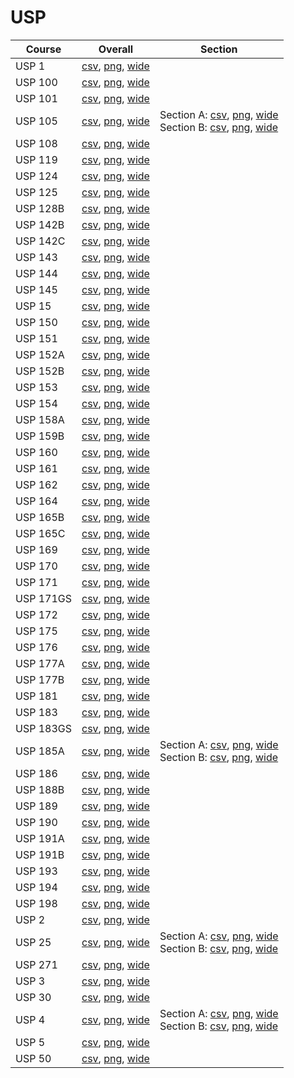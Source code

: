 # USP

| Course | Overall | Section |
| ------ | ------- | ------- |
| USP 1 | [csv](https://github.com/UCSD-Historical-Enrollment-Data/2024Fall/blob/main/overall/USP%201.csv), [png](https://raw.githubusercontent.com/UCSD-Historical-Enrollment-Data/2024Fall/main/plot_overall/USP%201.png), [wide](https://raw.githubusercontent.com/UCSD-Historical-Enrollment-Data/2024Fall/main/plot_overall_wide/USP%201.png) |  |
| USP 100 | [csv](https://github.com/UCSD-Historical-Enrollment-Data/2024Fall/blob/main/overall/USP%20100.csv), [png](https://raw.githubusercontent.com/UCSD-Historical-Enrollment-Data/2024Fall/main/plot_overall/USP%20100.png), [wide](https://raw.githubusercontent.com/UCSD-Historical-Enrollment-Data/2024Fall/main/plot_overall_wide/USP%20100.png) |  |
| USP 101 | [csv](https://github.com/UCSD-Historical-Enrollment-Data/2024Fall/blob/main/overall/USP%20101.csv), [png](https://raw.githubusercontent.com/UCSD-Historical-Enrollment-Data/2024Fall/main/plot_overall/USP%20101.png), [wide](https://raw.githubusercontent.com/UCSD-Historical-Enrollment-Data/2024Fall/main/plot_overall_wide/USP%20101.png) |  |
| USP 105 | [csv](https://github.com/UCSD-Historical-Enrollment-Data/2024Fall/blob/main/overall/USP%20105.csv), [png](https://raw.githubusercontent.com/UCSD-Historical-Enrollment-Data/2024Fall/main/plot_overall/USP%20105.png), [wide](https://raw.githubusercontent.com/UCSD-Historical-Enrollment-Data/2024Fall/main/plot_overall_wide/USP%20105.png) | Section A: [csv](https://github.com/UCSD-Historical-Enrollment-Data/2024Fall/blob/main/section/USP%20105_A.csv), [png](https://raw.githubusercontent.com/UCSD-Historical-Enrollment-Data/2024Fall/main/plot_section/USP%20105_A.png), [wide](https://raw.githubusercontent.com/UCSD-Historical-Enrollment-Data/2024Fall/main/plot_section_wide/USP%20105_A.png)<br>Section B: [csv](https://github.com/UCSD-Historical-Enrollment-Data/2024Fall/blob/main/section/USP%20105_B.csv), [png](https://raw.githubusercontent.com/UCSD-Historical-Enrollment-Data/2024Fall/main/plot_section/USP%20105_B.png), [wide](https://raw.githubusercontent.com/UCSD-Historical-Enrollment-Data/2024Fall/main/plot_section_wide/USP%20105_B.png) |
| USP 108 | [csv](https://github.com/UCSD-Historical-Enrollment-Data/2024Fall/blob/main/overall/USP%20108.csv), [png](https://raw.githubusercontent.com/UCSD-Historical-Enrollment-Data/2024Fall/main/plot_overall/USP%20108.png), [wide](https://raw.githubusercontent.com/UCSD-Historical-Enrollment-Data/2024Fall/main/plot_overall_wide/USP%20108.png) |  |
| USP 119 | [csv](https://github.com/UCSD-Historical-Enrollment-Data/2024Fall/blob/main/overall/USP%20119.csv), [png](https://raw.githubusercontent.com/UCSD-Historical-Enrollment-Data/2024Fall/main/plot_overall/USP%20119.png), [wide](https://raw.githubusercontent.com/UCSD-Historical-Enrollment-Data/2024Fall/main/plot_overall_wide/USP%20119.png) |  |
| USP 124 | [csv](https://github.com/UCSD-Historical-Enrollment-Data/2024Fall/blob/main/overall/USP%20124.csv), [png](https://raw.githubusercontent.com/UCSD-Historical-Enrollment-Data/2024Fall/main/plot_overall/USP%20124.png), [wide](https://raw.githubusercontent.com/UCSD-Historical-Enrollment-Data/2024Fall/main/plot_overall_wide/USP%20124.png) |  |
| USP 125 | [csv](https://github.com/UCSD-Historical-Enrollment-Data/2024Fall/blob/main/overall/USP%20125.csv), [png](https://raw.githubusercontent.com/UCSD-Historical-Enrollment-Data/2024Fall/main/plot_overall/USP%20125.png), [wide](https://raw.githubusercontent.com/UCSD-Historical-Enrollment-Data/2024Fall/main/plot_overall_wide/USP%20125.png) |  |
| USP 128B | [csv](https://github.com/UCSD-Historical-Enrollment-Data/2024Fall/blob/main/overall/USP%20128B.csv), [png](https://raw.githubusercontent.com/UCSD-Historical-Enrollment-Data/2024Fall/main/plot_overall/USP%20128B.png), [wide](https://raw.githubusercontent.com/UCSD-Historical-Enrollment-Data/2024Fall/main/plot_overall_wide/USP%20128B.png) |  |
| USP 142B | [csv](https://github.com/UCSD-Historical-Enrollment-Data/2024Fall/blob/main/overall/USP%20142B.csv), [png](https://raw.githubusercontent.com/UCSD-Historical-Enrollment-Data/2024Fall/main/plot_overall/USP%20142B.png), [wide](https://raw.githubusercontent.com/UCSD-Historical-Enrollment-Data/2024Fall/main/plot_overall_wide/USP%20142B.png) |  |
| USP 142C | [csv](https://github.com/UCSD-Historical-Enrollment-Data/2024Fall/blob/main/overall/USP%20142C.csv), [png](https://raw.githubusercontent.com/UCSD-Historical-Enrollment-Data/2024Fall/main/plot_overall/USP%20142C.png), [wide](https://raw.githubusercontent.com/UCSD-Historical-Enrollment-Data/2024Fall/main/plot_overall_wide/USP%20142C.png) |  |
| USP 143 | [csv](https://github.com/UCSD-Historical-Enrollment-Data/2024Fall/blob/main/overall/USP%20143.csv), [png](https://raw.githubusercontent.com/UCSD-Historical-Enrollment-Data/2024Fall/main/plot_overall/USP%20143.png), [wide](https://raw.githubusercontent.com/UCSD-Historical-Enrollment-Data/2024Fall/main/plot_overall_wide/USP%20143.png) |  |
| USP 144 | [csv](https://github.com/UCSD-Historical-Enrollment-Data/2024Fall/blob/main/overall/USP%20144.csv), [png](https://raw.githubusercontent.com/UCSD-Historical-Enrollment-Data/2024Fall/main/plot_overall/USP%20144.png), [wide](https://raw.githubusercontent.com/UCSD-Historical-Enrollment-Data/2024Fall/main/plot_overall_wide/USP%20144.png) |  |
| USP 145 | [csv](https://github.com/UCSD-Historical-Enrollment-Data/2024Fall/blob/main/overall/USP%20145.csv), [png](https://raw.githubusercontent.com/UCSD-Historical-Enrollment-Data/2024Fall/main/plot_overall/USP%20145.png), [wide](https://raw.githubusercontent.com/UCSD-Historical-Enrollment-Data/2024Fall/main/plot_overall_wide/USP%20145.png) |  |
| USP 15 | [csv](https://github.com/UCSD-Historical-Enrollment-Data/2024Fall/blob/main/overall/USP%2015.csv), [png](https://raw.githubusercontent.com/UCSD-Historical-Enrollment-Data/2024Fall/main/plot_overall/USP%2015.png), [wide](https://raw.githubusercontent.com/UCSD-Historical-Enrollment-Data/2024Fall/main/plot_overall_wide/USP%2015.png) |  |
| USP 150 | [csv](https://github.com/UCSD-Historical-Enrollment-Data/2024Fall/blob/main/overall/USP%20150.csv), [png](https://raw.githubusercontent.com/UCSD-Historical-Enrollment-Data/2024Fall/main/plot_overall/USP%20150.png), [wide](https://raw.githubusercontent.com/UCSD-Historical-Enrollment-Data/2024Fall/main/plot_overall_wide/USP%20150.png) |  |
| USP 151 | [csv](https://github.com/UCSD-Historical-Enrollment-Data/2024Fall/blob/main/overall/USP%20151.csv), [png](https://raw.githubusercontent.com/UCSD-Historical-Enrollment-Data/2024Fall/main/plot_overall/USP%20151.png), [wide](https://raw.githubusercontent.com/UCSD-Historical-Enrollment-Data/2024Fall/main/plot_overall_wide/USP%20151.png) |  |
| USP 152A | [csv](https://github.com/UCSD-Historical-Enrollment-Data/2024Fall/blob/main/overall/USP%20152A.csv), [png](https://raw.githubusercontent.com/UCSD-Historical-Enrollment-Data/2024Fall/main/plot_overall/USP%20152A.png), [wide](https://raw.githubusercontent.com/UCSD-Historical-Enrollment-Data/2024Fall/main/plot_overall_wide/USP%20152A.png) |  |
| USP 152B | [csv](https://github.com/UCSD-Historical-Enrollment-Data/2024Fall/blob/main/overall/USP%20152B.csv), [png](https://raw.githubusercontent.com/UCSD-Historical-Enrollment-Data/2024Fall/main/plot_overall/USP%20152B.png), [wide](https://raw.githubusercontent.com/UCSD-Historical-Enrollment-Data/2024Fall/main/plot_overall_wide/USP%20152B.png) |  |
| USP 153 | [csv](https://github.com/UCSD-Historical-Enrollment-Data/2024Fall/blob/main/overall/USP%20153.csv), [png](https://raw.githubusercontent.com/UCSD-Historical-Enrollment-Data/2024Fall/main/plot_overall/USP%20153.png), [wide](https://raw.githubusercontent.com/UCSD-Historical-Enrollment-Data/2024Fall/main/plot_overall_wide/USP%20153.png) |  |
| USP 154 | [csv](https://github.com/UCSD-Historical-Enrollment-Data/2024Fall/blob/main/overall/USP%20154.csv), [png](https://raw.githubusercontent.com/UCSD-Historical-Enrollment-Data/2024Fall/main/plot_overall/USP%20154.png), [wide](https://raw.githubusercontent.com/UCSD-Historical-Enrollment-Data/2024Fall/main/plot_overall_wide/USP%20154.png) |  |
| USP 158A | [csv](https://github.com/UCSD-Historical-Enrollment-Data/2024Fall/blob/main/overall/USP%20158A.csv), [png](https://raw.githubusercontent.com/UCSD-Historical-Enrollment-Data/2024Fall/main/plot_overall/USP%20158A.png), [wide](https://raw.githubusercontent.com/UCSD-Historical-Enrollment-Data/2024Fall/main/plot_overall_wide/USP%20158A.png) |  |
| USP 159B | [csv](https://github.com/UCSD-Historical-Enrollment-Data/2024Fall/blob/main/overall/USP%20159B.csv), [png](https://raw.githubusercontent.com/UCSD-Historical-Enrollment-Data/2024Fall/main/plot_overall/USP%20159B.png), [wide](https://raw.githubusercontent.com/UCSD-Historical-Enrollment-Data/2024Fall/main/plot_overall_wide/USP%20159B.png) |  |
| USP 160 | [csv](https://github.com/UCSD-Historical-Enrollment-Data/2024Fall/blob/main/overall/USP%20160.csv), [png](https://raw.githubusercontent.com/UCSD-Historical-Enrollment-Data/2024Fall/main/plot_overall/USP%20160.png), [wide](https://raw.githubusercontent.com/UCSD-Historical-Enrollment-Data/2024Fall/main/plot_overall_wide/USP%20160.png) |  |
| USP 161 | [csv](https://github.com/UCSD-Historical-Enrollment-Data/2024Fall/blob/main/overall/USP%20161.csv), [png](https://raw.githubusercontent.com/UCSD-Historical-Enrollment-Data/2024Fall/main/plot_overall/USP%20161.png), [wide](https://raw.githubusercontent.com/UCSD-Historical-Enrollment-Data/2024Fall/main/plot_overall_wide/USP%20161.png) |  |
| USP 162 | [csv](https://github.com/UCSD-Historical-Enrollment-Data/2024Fall/blob/main/overall/USP%20162.csv), [png](https://raw.githubusercontent.com/UCSD-Historical-Enrollment-Data/2024Fall/main/plot_overall/USP%20162.png), [wide](https://raw.githubusercontent.com/UCSD-Historical-Enrollment-Data/2024Fall/main/plot_overall_wide/USP%20162.png) |  |
| USP 164 | [csv](https://github.com/UCSD-Historical-Enrollment-Data/2024Fall/blob/main/overall/USP%20164.csv), [png](https://raw.githubusercontent.com/UCSD-Historical-Enrollment-Data/2024Fall/main/plot_overall/USP%20164.png), [wide](https://raw.githubusercontent.com/UCSD-Historical-Enrollment-Data/2024Fall/main/plot_overall_wide/USP%20164.png) |  |
| USP 165B | [csv](https://github.com/UCSD-Historical-Enrollment-Data/2024Fall/blob/main/overall/USP%20165B.csv), [png](https://raw.githubusercontent.com/UCSD-Historical-Enrollment-Data/2024Fall/main/plot_overall/USP%20165B.png), [wide](https://raw.githubusercontent.com/UCSD-Historical-Enrollment-Data/2024Fall/main/plot_overall_wide/USP%20165B.png) |  |
| USP 165C | [csv](https://github.com/UCSD-Historical-Enrollment-Data/2024Fall/blob/main/overall/USP%20165C.csv), [png](https://raw.githubusercontent.com/UCSD-Historical-Enrollment-Data/2024Fall/main/plot_overall/USP%20165C.png), [wide](https://raw.githubusercontent.com/UCSD-Historical-Enrollment-Data/2024Fall/main/plot_overall_wide/USP%20165C.png) |  |
| USP 169 | [csv](https://github.com/UCSD-Historical-Enrollment-Data/2024Fall/blob/main/overall/USP%20169.csv), [png](https://raw.githubusercontent.com/UCSD-Historical-Enrollment-Data/2024Fall/main/plot_overall/USP%20169.png), [wide](https://raw.githubusercontent.com/UCSD-Historical-Enrollment-Data/2024Fall/main/plot_overall_wide/USP%20169.png) |  |
| USP 170 | [csv](https://github.com/UCSD-Historical-Enrollment-Data/2024Fall/blob/main/overall/USP%20170.csv), [png](https://raw.githubusercontent.com/UCSD-Historical-Enrollment-Data/2024Fall/main/plot_overall/USP%20170.png), [wide](https://raw.githubusercontent.com/UCSD-Historical-Enrollment-Data/2024Fall/main/plot_overall_wide/USP%20170.png) |  |
| USP 171 | [csv](https://github.com/UCSD-Historical-Enrollment-Data/2024Fall/blob/main/overall/USP%20171.csv), [png](https://raw.githubusercontent.com/UCSD-Historical-Enrollment-Data/2024Fall/main/plot_overall/USP%20171.png), [wide](https://raw.githubusercontent.com/UCSD-Historical-Enrollment-Data/2024Fall/main/plot_overall_wide/USP%20171.png) |  |
| USP 171GS | [csv](https://github.com/UCSD-Historical-Enrollment-Data/2024Fall/blob/main/overall/USP%20171GS.csv), [png](https://raw.githubusercontent.com/UCSD-Historical-Enrollment-Data/2024Fall/main/plot_overall/USP%20171GS.png), [wide](https://raw.githubusercontent.com/UCSD-Historical-Enrollment-Data/2024Fall/main/plot_overall_wide/USP%20171GS.png) |  |
| USP 172 | [csv](https://github.com/UCSD-Historical-Enrollment-Data/2024Fall/blob/main/overall/USP%20172.csv), [png](https://raw.githubusercontent.com/UCSD-Historical-Enrollment-Data/2024Fall/main/plot_overall/USP%20172.png), [wide](https://raw.githubusercontent.com/UCSD-Historical-Enrollment-Data/2024Fall/main/plot_overall_wide/USP%20172.png) |  |
| USP 175 | [csv](https://github.com/UCSD-Historical-Enrollment-Data/2024Fall/blob/main/overall/USP%20175.csv), [png](https://raw.githubusercontent.com/UCSD-Historical-Enrollment-Data/2024Fall/main/plot_overall/USP%20175.png), [wide](https://raw.githubusercontent.com/UCSD-Historical-Enrollment-Data/2024Fall/main/plot_overall_wide/USP%20175.png) |  |
| USP 176 | [csv](https://github.com/UCSD-Historical-Enrollment-Data/2024Fall/blob/main/overall/USP%20176.csv), [png](https://raw.githubusercontent.com/UCSD-Historical-Enrollment-Data/2024Fall/main/plot_overall/USP%20176.png), [wide](https://raw.githubusercontent.com/UCSD-Historical-Enrollment-Data/2024Fall/main/plot_overall_wide/USP%20176.png) |  |
| USP 177A | [csv](https://github.com/UCSD-Historical-Enrollment-Data/2024Fall/blob/main/overall/USP%20177A.csv), [png](https://raw.githubusercontent.com/UCSD-Historical-Enrollment-Data/2024Fall/main/plot_overall/USP%20177A.png), [wide](https://raw.githubusercontent.com/UCSD-Historical-Enrollment-Data/2024Fall/main/plot_overall_wide/USP%20177A.png) |  |
| USP 177B | [csv](https://github.com/UCSD-Historical-Enrollment-Data/2024Fall/blob/main/overall/USP%20177B.csv), [png](https://raw.githubusercontent.com/UCSD-Historical-Enrollment-Data/2024Fall/main/plot_overall/USP%20177B.png), [wide](https://raw.githubusercontent.com/UCSD-Historical-Enrollment-Data/2024Fall/main/plot_overall_wide/USP%20177B.png) |  |
| USP 181 | [csv](https://github.com/UCSD-Historical-Enrollment-Data/2024Fall/blob/main/overall/USP%20181.csv), [png](https://raw.githubusercontent.com/UCSD-Historical-Enrollment-Data/2024Fall/main/plot_overall/USP%20181.png), [wide](https://raw.githubusercontent.com/UCSD-Historical-Enrollment-Data/2024Fall/main/plot_overall_wide/USP%20181.png) |  |
| USP 183 | [csv](https://github.com/UCSD-Historical-Enrollment-Data/2024Fall/blob/main/overall/USP%20183.csv), [png](https://raw.githubusercontent.com/UCSD-Historical-Enrollment-Data/2024Fall/main/plot_overall/USP%20183.png), [wide](https://raw.githubusercontent.com/UCSD-Historical-Enrollment-Data/2024Fall/main/plot_overall_wide/USP%20183.png) |  |
| USP 183GS | [csv](https://github.com/UCSD-Historical-Enrollment-Data/2024Fall/blob/main/overall/USP%20183GS.csv), [png](https://raw.githubusercontent.com/UCSD-Historical-Enrollment-Data/2024Fall/main/plot_overall/USP%20183GS.png), [wide](https://raw.githubusercontent.com/UCSD-Historical-Enrollment-Data/2024Fall/main/plot_overall_wide/USP%20183GS.png) |  |
| USP 185A | [csv](https://github.com/UCSD-Historical-Enrollment-Data/2024Fall/blob/main/overall/USP%20185A.csv), [png](https://raw.githubusercontent.com/UCSD-Historical-Enrollment-Data/2024Fall/main/plot_overall/USP%20185A.png), [wide](https://raw.githubusercontent.com/UCSD-Historical-Enrollment-Data/2024Fall/main/plot_overall_wide/USP%20185A.png) | Section A: [csv](https://github.com/UCSD-Historical-Enrollment-Data/2024Fall/blob/main/section/USP%20185A_A.csv), [png](https://raw.githubusercontent.com/UCSD-Historical-Enrollment-Data/2024Fall/main/plot_section/USP%20185A_A.png), [wide](https://raw.githubusercontent.com/UCSD-Historical-Enrollment-Data/2024Fall/main/plot_section_wide/USP%20185A_A.png)<br>Section B: [csv](https://github.com/UCSD-Historical-Enrollment-Data/2024Fall/blob/main/section/USP%20185A_B.csv), [png](https://raw.githubusercontent.com/UCSD-Historical-Enrollment-Data/2024Fall/main/plot_section/USP%20185A_B.png), [wide](https://raw.githubusercontent.com/UCSD-Historical-Enrollment-Data/2024Fall/main/plot_section_wide/USP%20185A_B.png) |
| USP 186 | [csv](https://github.com/UCSD-Historical-Enrollment-Data/2024Fall/blob/main/overall/USP%20186.csv), [png](https://raw.githubusercontent.com/UCSD-Historical-Enrollment-Data/2024Fall/main/plot_overall/USP%20186.png), [wide](https://raw.githubusercontent.com/UCSD-Historical-Enrollment-Data/2024Fall/main/plot_overall_wide/USP%20186.png) |  |
| USP 188B | [csv](https://github.com/UCSD-Historical-Enrollment-Data/2024Fall/blob/main/overall/USP%20188B.csv), [png](https://raw.githubusercontent.com/UCSD-Historical-Enrollment-Data/2024Fall/main/plot_overall/USP%20188B.png), [wide](https://raw.githubusercontent.com/UCSD-Historical-Enrollment-Data/2024Fall/main/plot_overall_wide/USP%20188B.png) |  |
| USP 189 | [csv](https://github.com/UCSD-Historical-Enrollment-Data/2024Fall/blob/main/overall/USP%20189.csv), [png](https://raw.githubusercontent.com/UCSD-Historical-Enrollment-Data/2024Fall/main/plot_overall/USP%20189.png), [wide](https://raw.githubusercontent.com/UCSD-Historical-Enrollment-Data/2024Fall/main/plot_overall_wide/USP%20189.png) |  |
| USP 190 | [csv](https://github.com/UCSD-Historical-Enrollment-Data/2024Fall/blob/main/overall/USP%20190.csv), [png](https://raw.githubusercontent.com/UCSD-Historical-Enrollment-Data/2024Fall/main/plot_overall/USP%20190.png), [wide](https://raw.githubusercontent.com/UCSD-Historical-Enrollment-Data/2024Fall/main/plot_overall_wide/USP%20190.png) |  |
| USP 191A | [csv](https://github.com/UCSD-Historical-Enrollment-Data/2024Fall/blob/main/overall/USP%20191A.csv), [png](https://raw.githubusercontent.com/UCSD-Historical-Enrollment-Data/2024Fall/main/plot_overall/USP%20191A.png), [wide](https://raw.githubusercontent.com/UCSD-Historical-Enrollment-Data/2024Fall/main/plot_overall_wide/USP%20191A.png) |  |
| USP 191B | [csv](https://github.com/UCSD-Historical-Enrollment-Data/2024Fall/blob/main/overall/USP%20191B.csv), [png](https://raw.githubusercontent.com/UCSD-Historical-Enrollment-Data/2024Fall/main/plot_overall/USP%20191B.png), [wide](https://raw.githubusercontent.com/UCSD-Historical-Enrollment-Data/2024Fall/main/plot_overall_wide/USP%20191B.png) |  |
| USP 193 | [csv](https://github.com/UCSD-Historical-Enrollment-Data/2024Fall/blob/main/overall/USP%20193.csv), [png](https://raw.githubusercontent.com/UCSD-Historical-Enrollment-Data/2024Fall/main/plot_overall/USP%20193.png), [wide](https://raw.githubusercontent.com/UCSD-Historical-Enrollment-Data/2024Fall/main/plot_overall_wide/USP%20193.png) |  |
| USP 194 | [csv](https://github.com/UCSD-Historical-Enrollment-Data/2024Fall/blob/main/overall/USP%20194.csv), [png](https://raw.githubusercontent.com/UCSD-Historical-Enrollment-Data/2024Fall/main/plot_overall/USP%20194.png), [wide](https://raw.githubusercontent.com/UCSD-Historical-Enrollment-Data/2024Fall/main/plot_overall_wide/USP%20194.png) |  |
| USP 198 | [csv](https://github.com/UCSD-Historical-Enrollment-Data/2024Fall/blob/main/overall/USP%20198.csv), [png](https://raw.githubusercontent.com/UCSD-Historical-Enrollment-Data/2024Fall/main/plot_overall/USP%20198.png), [wide](https://raw.githubusercontent.com/UCSD-Historical-Enrollment-Data/2024Fall/main/plot_overall_wide/USP%20198.png) |  |
| USP 2 | [csv](https://github.com/UCSD-Historical-Enrollment-Data/2024Fall/blob/main/overall/USP%202.csv), [png](https://raw.githubusercontent.com/UCSD-Historical-Enrollment-Data/2024Fall/main/plot_overall/USP%202.png), [wide](https://raw.githubusercontent.com/UCSD-Historical-Enrollment-Data/2024Fall/main/plot_overall_wide/USP%202.png) |  |
| USP 25 | [csv](https://github.com/UCSD-Historical-Enrollment-Data/2024Fall/blob/main/overall/USP%2025.csv), [png](https://raw.githubusercontent.com/UCSD-Historical-Enrollment-Data/2024Fall/main/plot_overall/USP%2025.png), [wide](https://raw.githubusercontent.com/UCSD-Historical-Enrollment-Data/2024Fall/main/plot_overall_wide/USP%2025.png) | Section A: [csv](https://github.com/UCSD-Historical-Enrollment-Data/2024Fall/blob/main/section/USP%2025_A.csv), [png](https://raw.githubusercontent.com/UCSD-Historical-Enrollment-Data/2024Fall/main/plot_section/USP%2025_A.png), [wide](https://raw.githubusercontent.com/UCSD-Historical-Enrollment-Data/2024Fall/main/plot_section_wide/USP%2025_A.png)<br>Section B: [csv](https://github.com/UCSD-Historical-Enrollment-Data/2024Fall/blob/main/section/USP%2025_B.csv), [png](https://raw.githubusercontent.com/UCSD-Historical-Enrollment-Data/2024Fall/main/plot_section/USP%2025_B.png), [wide](https://raw.githubusercontent.com/UCSD-Historical-Enrollment-Data/2024Fall/main/plot_section_wide/USP%2025_B.png) |
| USP 271 | [csv](https://github.com/UCSD-Historical-Enrollment-Data/2024Fall/blob/main/overall/USP%20271.csv), [png](https://raw.githubusercontent.com/UCSD-Historical-Enrollment-Data/2024Fall/main/plot_overall/USP%20271.png), [wide](https://raw.githubusercontent.com/UCSD-Historical-Enrollment-Data/2024Fall/main/plot_overall_wide/USP%20271.png) |  |
| USP 3 | [csv](https://github.com/UCSD-Historical-Enrollment-Data/2024Fall/blob/main/overall/USP%203.csv), [png](https://raw.githubusercontent.com/UCSD-Historical-Enrollment-Data/2024Fall/main/plot_overall/USP%203.png), [wide](https://raw.githubusercontent.com/UCSD-Historical-Enrollment-Data/2024Fall/main/plot_overall_wide/USP%203.png) |  |
| USP 30 | [csv](https://github.com/UCSD-Historical-Enrollment-Data/2024Fall/blob/main/overall/USP%2030.csv), [png](https://raw.githubusercontent.com/UCSD-Historical-Enrollment-Data/2024Fall/main/plot_overall/USP%2030.png), [wide](https://raw.githubusercontent.com/UCSD-Historical-Enrollment-Data/2024Fall/main/plot_overall_wide/USP%2030.png) |  |
| USP 4 | [csv](https://github.com/UCSD-Historical-Enrollment-Data/2024Fall/blob/main/overall/USP%204.csv), [png](https://raw.githubusercontent.com/UCSD-Historical-Enrollment-Data/2024Fall/main/plot_overall/USP%204.png), [wide](https://raw.githubusercontent.com/UCSD-Historical-Enrollment-Data/2024Fall/main/plot_overall_wide/USP%204.png) | Section A: [csv](https://github.com/UCSD-Historical-Enrollment-Data/2024Fall/blob/main/section/USP%204_A.csv), [png](https://raw.githubusercontent.com/UCSD-Historical-Enrollment-Data/2024Fall/main/plot_section/USP%204_A.png), [wide](https://raw.githubusercontent.com/UCSD-Historical-Enrollment-Data/2024Fall/main/plot_section_wide/USP%204_A.png)<br>Section B: [csv](https://github.com/UCSD-Historical-Enrollment-Data/2024Fall/blob/main/section/USP%204_B.csv), [png](https://raw.githubusercontent.com/UCSD-Historical-Enrollment-Data/2024Fall/main/plot_section/USP%204_B.png), [wide](https://raw.githubusercontent.com/UCSD-Historical-Enrollment-Data/2024Fall/main/plot_section_wide/USP%204_B.png) |
| USP 5 | [csv](https://github.com/UCSD-Historical-Enrollment-Data/2024Fall/blob/main/overall/USP%205.csv), [png](https://raw.githubusercontent.com/UCSD-Historical-Enrollment-Data/2024Fall/main/plot_overall/USP%205.png), [wide](https://raw.githubusercontent.com/UCSD-Historical-Enrollment-Data/2024Fall/main/plot_overall_wide/USP%205.png) |  |
| USP 50 | [csv](https://github.com/UCSD-Historical-Enrollment-Data/2024Fall/blob/main/overall/USP%2050.csv), [png](https://raw.githubusercontent.com/UCSD-Historical-Enrollment-Data/2024Fall/main/plot_overall/USP%2050.png), [wide](https://raw.githubusercontent.com/UCSD-Historical-Enrollment-Data/2024Fall/main/plot_overall_wide/USP%2050.png) |  |

